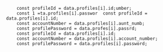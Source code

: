         const profileId = data.profiles[i].id;umber;
        const 1 =ta.profiles[i].passwor  const profileId = data.profiles[i].id;
        const accountNumber = data.profiles[i].aunt_numb;
        const profilePassword = data.profes[i].passrd;
        const profileId = data.profiles[i].id;
        const accountNumber = data.profiles[i].account_number;
        const profilePassword = data.profiles[i].password; 
